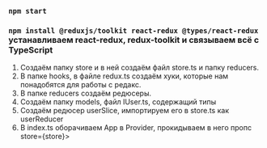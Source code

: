 ### `npm start`

### `npm install @reduxjs/toolkit react-redux @types/react-redux` устанавливаем react-redux, redux-toolkit и связываем всё с TypeScript

1. Создаём папку store и в ней создаём файл store.ts и папку reducers.
2. В папке hooks, в файле redux.ts создаём хуки, которые нам понадобятся для работы с редакс.
3. В папке reducers создаём редюсеры.
4. Создаём папку models, файл IUser.ts, содержащий типы
5. Создаём редюсер userSlice, импортируем его в store.ts как userReducer
6. В index.ts оборачиваем App в Provider, прокидываем в него пропс store={store}>
